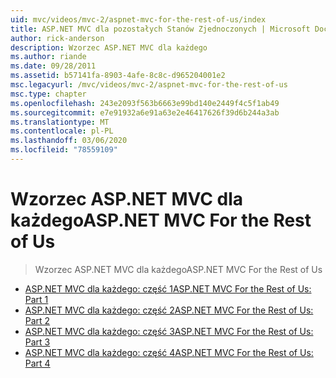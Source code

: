 ```yaml
---
uid: mvc/videos/mvc-2/aspnet-mvc-for-the-rest-of-us/index
title: ASP.NET MVC dla pozostałych Stanów Zjednoczonych | Microsoft Docs
author: rick-anderson
description: Wzorzec ASP.NET MVC dla każdego
ms.author: riande
ms.date: 09/28/2011
ms.assetid: b57141fa-8903-4afe-8c8c-d965204001e2
msc.legacyurl: /mvc/videos/mvc-2/aspnet-mvc-for-the-rest-of-us
msc.type: chapter
ms.openlocfilehash: 243e2093f563b6663e99bd140e2449f4c5f1ab49
ms.sourcegitcommit: e7e91932a6e91a63e2e46417626f39d6b244a3ab
ms.translationtype: MT
ms.contentlocale: pl-PL
ms.lasthandoff: 03/06/2020
ms.locfileid: "78559109"
---
```

# <a name="aspnet-mvc-for-the-rest-of-us"></a><span data-ttu-id="3992a-103">Wzorzec ASP.NET MVC dla każdego</span><span class="sxs-lookup"><span data-stu-id="3992a-103">ASP.NET MVC For the Rest of Us</span></span>

> <span data-ttu-id="3992a-104">Wzorzec ASP.NET MVC dla każdego</span><span class="sxs-lookup"><span data-stu-id="3992a-104">ASP.NET MVC For the Rest of Us</span></span>

- [<span data-ttu-id="3992a-105">ASP.NET MVC dla każdego: część 1</span><span class="sxs-lookup"><span data-stu-id="3992a-105">ASP.NET MVC For the Rest of Us: Part 1</span></span>](aspnet-mvc-for-the-rest-of-us-part-1.md)
- [<span data-ttu-id="3992a-106">ASP.NET MVC dla każdego: część 2</span><span class="sxs-lookup"><span data-stu-id="3992a-106">ASP.NET MVC For the Rest of Us: Part 2</span></span>](aspnet-mvc-for-the-rest-of-us-part-2.md)
- [<span data-ttu-id="3992a-107">ASP.NET MVC dla każdego: część 3</span><span class="sxs-lookup"><span data-stu-id="3992a-107">ASP.NET MVC For the Rest of Us: Part 3</span></span>](aspnet-mvc-for-the-rest-of-us-part-3.md)
- [<span data-ttu-id="3992a-108">ASP.NET MVC dla każdego: część 4</span><span class="sxs-lookup"><span data-stu-id="3992a-108">ASP.NET MVC For the Rest of Us: Part 4</span></span>](aspnet-mvc-for-the-rest-of-us-part-4.md)
